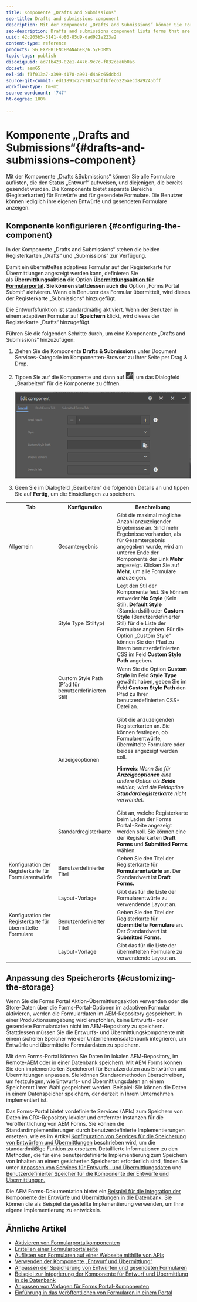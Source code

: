```yaml
---
title: Komponente „Drafts and Submissions“
seo-title: Drafts and submissions component
description: Mit der Komponente „Drafts and Submissions“ können Sie Formulare auflisten, die den Status „Entwurf“ aufweisen, und diejenigen, die bereits gesendet wurden. Sie können die Darstellung und den Stil der Komponente anpassen.
seo-description: Drafts and submissions component lists forms that are in the draft state and are already submitted. You can customize appearance and style of the component.
uuid: 42c205b5-3141-4b80-85d9-dad921e223a2
content-type: reference
products: SG_EXPERIENCEMANAGER/6.5/FORMS
topic-tags: publish
discoiquuid: ad71b423-02e1-4476-9c7c-f832cea6b0a6
docset: aem65
exl-id: f3f013a7-a399-4178-a901-d4a8c65ddbd3
source-git-commit: ed11891c27910154df1bfec6225aecd8a9245bff
workflow-type: tm+mt
source-wordcount: '747'
ht-degree: 100%

---
```


# Komponente „Drafts and Submissions“{#drafts-and-submissions-component}

Mit der Komponente „Drafts &amp;Submissions“ können Sie alle Formulare auflisten, die den Status „Entwurf“ aufweisen, und diejenigen, die bereits gesendet wurden. Die Komponente bietet separate Bereiche (Registerkarten) für Entwürfe und für gesendete Formulare. Die Benutzer können lediglich ihre eigenen Entwürfe und gesendeten Formulare anzeigen.

## Komponente konfigurieren {#configuring-the-component}

In der Komponente „Drafts and Submissions“ stehen die beiden Registerkarten „Drafts“ und „Submissions“ zur Verfügung.

Damit ein übermitteltes adaptives Formular auf der Registerkarte für Übermittlungen angezeigt werden kann, definieren Sie als **Übermittlungsaktion** die Option **[Übermittlungsaktion für Formularportal](../../forms/using/configuring-submit-actions.md). Sie können stattdessen auch die** Option „Forms Portal Submit“ aktivieren. Wenn ein Benutzer das Formular übermittelt, wird dieses der Registerkarte „Submissions“ hinzugefügt.

Die Entwurfsfunktion ist standardmäßig aktiviert. Wenn der Benutzer in einem adaptiven Formular auf **Speichern** klickt, wird dieses der Registerkarte „Drafts“ hinzugefügt.

Führen Sie die folgenden Schritte durch, um eine Komponente „Drafts and Submissions“ hinzuzufügen:

1. Ziehen Sie die Komponente **Drafts &amp; Submissions** unter Document Services-Kategorie im Komponenten-Browser zu Ihrer Seite per Drag &amp; Drop.
1. Tippen Sie auf die Komponente und dann auf ![settings_icon](assets/settings_icon.png), um das Dialogfeld „Bearbeiten“ für die Komponente zu öffnen.

   ![Komponente „Drafts &amp; Submissions“](assets/drafts-submissions-edit.png)

1. Geen Sie im Dialogfeld „Bearbeiten“ die folgenden Details an und tippen Sie auf **Fertig**, um die Einstellungen zu speichern.

<table>
 <tbody>
  <tr>
   <th>Tab</th>
   <th>Konfiguration</th>
   <th>Beschreibung</th>
  </tr>
  <tr>
   <td>Allgemein</td>
   <td>Gesamtergebnis</td>
   <td>Gibt die maximal mögliche Anzahl anzuzeigender Ergebnisse an. Sind mehr Ergebnisse vorhanden, als für Gesamtergebnis angegeben wurde, wird am unteren Ende der Komponente der Link <strong>Mehr</strong> angezeigt. Klicken Sie auf <strong>Mehr</strong>, um alle Formulare anzuzeigen. </td>
  </tr>
  <tr>
   <td> </td>
   <td>Style Type (Stiltyp)</td>
   <td>Legt den Stil der Komponente fest. Sie können entweder <strong>No Style</strong> (Kein Stil), <strong>Default Style</strong> (Standardstil) oder <strong>Custom Style </strong>(Benutzerdefinierter Stil) für die Liste der Formulare angeben. Für die Option „Custom Style“ können Sie den Pfad zu Ihrem benutzerdefinierten CSS im Feld <strong>Custom Style Path</strong> angeben<strong>.</strong></td>
  </tr>
  <tr>
   <td> </td>
   <td>Custom Style Path (Pfad für benutzerdefinierten Stil)</td>
   <td>Wenn Sie die Option <strong>Custom Style</strong> im Feld <strong>Style Type</strong> gewählt haben, geben Sie im Feld <strong>Custom Style Path</strong> den Pfad zu Ihrer benutzerdefinierten CSS-Datei an. </td>
  </tr>
  <tr>
   <td> </td>
   <td>Anzeigeoptionen</td>
   <td><p>Gibt die anzuzeigenden Registerkarten an. Sie können festlegen, ob Formularentwürfe, übermittelte Formulare oder beides angezeigt werden soll. </p> <p><strong>Hinweis</strong>:<em> Wenn Sie für <strong>Anzeigeoptionen</strong> eine andere Option als <strong>Beide</strong> wählen, wird die Feldoption <strong>Standardregisterkarte</strong> nicht verwendet.</em></p> </td>
  </tr>
  <tr>
   <td> </td>
   <td>Standardregisterkarte</td>
   <td>Gibt an, welche Registerkarte beim Laden der Forms Portal-Seite angezeigt werden soll. Sie können eine der Registerkarten <strong>Draft Forms</strong> und <strong>Submitted Forms</strong> wählen.</td>
  </tr>
  <tr>
   <td>Konfiguration der Registerkarte für Formularentwürfe</td>
   <td>Benutzerdefinierter Titel</td>
   <td>Geben Sie den Titel der Registerkarte für <strong>Formularentwürfe</strong> an. Der Standardwert ist <strong>Draft Forms.</strong></td>
  </tr>
  <tr>
   <td> </td>
   <td>Layout-Vorlage</td>
   <td>Gibt das für die Liste der Formularentwürfe zu verwendende Layout an.</td>
  </tr>
  <tr>
   <td>Konfiguration der Registerkarte für übermittelte Formulare</td>
   <td>Benutzerdefinierter Titel </td>
   <td>Geben Sie den Titel der Registerkarte für <strong>übermittelte Formulare</strong> an. Der Standardwert ist <strong>Submitted Forms.</strong></td>
  </tr>
  <tr>
   <td> </td>
   <td>Layout-Vorlage</td>
   <td>Gibt das für die Liste der übermittelten Formulare zu verwendende Layout <strong> </strong>an.  </td>
  </tr>
 </tbody>
</table>

## Anpassung des Speicherorts {#customizing-the-storage}

Wenn Sie die Forms Portal Aktion-Übermittlungsaktion verwenden oder die Store-Daten über die Forms-Portal-Optionen im adaptiven Formular aktivieren, werden die Formulardaten im AEM-Repository gespeichert. In einer Produktionsumgebung wird empfohlen, keine Entwurfs- oder gesendete Formulardaten nicht im AEM-Repository zu speichern. Stattdessen müssen Sie die Entwurfs- und Übermittlungskomponente mit einem sicheren Speicher wie der Unternehmensdatenbank integrieren, um Entwürfe und übermittelte Formulardaten zu speichern.

Mit dem Forms-Portal können Sie Daten im lokalen AEM-Repository, im Remote-AEM oder in einer Datenbank speichern. Mit AEM Forms können Sie den implementierten Speicherort für Benutzerdaten aus Entwürfen und Übermittlungen anpassen. Sie können Standardmethoden überschreiben, um festzulegen, wie Entwurfs- und Übermittlungsdaten an einem Speicherort Ihrer Wahl gespeichert werden. Beispiel: Sie können die Daten in einem Datenspeicher speichern, der derzeit in Ihrem Unternehmen implementiert ist.

Das Forms-Portal bietet vordefinierte Services (APIs) zum Speichern von Daten im CRX-Repository lokaler und entfernter Instanzen für die Veröffentlichung von AEM Forms. Sie können die Standardimplementierungen durch benutzerdefinierte Implementierungen ersetzen, wie es im Artikel [Konfiguration von Services für die Speicherung von Entwürfem und Übermittlungen](/help/forms/using/configuring-draft-submission-storage.md) beschrieben wird, um die standardmäßige Funkion zu ersetzen. Detaillierte Informationen zu den Methoden, die für eine benutzerdefinierte Implementierung zum Speichern von Inhalten an einem gesicherten Speicherort erforderlich sind, finden Sie unter [Anpassen von Services für Entwurfs- und Übermittlungsdaten](/help/forms/using/custom-draft-submission-data-services.md) und [Benutzerdefinierter Speicher für die Komponente der Entwürfe und Übermittlungen.](/help/forms/using/adding-custom-storage-provider-forms.md)

Die AEM Forms-Dokumentation bietet ein [Beispiel für die Integration der Komponente der Entwürfe und Übermittlungen in die Datenbank](integrate-draft-submission-database.md). Sie können die als Beispiel dargestellte Implementierung verwenden, um Ihre eigene Implementierung zu entwickeln.

## Ähnliche Artikel

* [Aktivieren von Formularportalkomponenten](/help/forms/using/enabling-forms-portal-components.md)
* [Erstellen einer Formularportalseite](/help/forms/using/creating-form-portal-page.md)
* [Auflisten von Formularen auf einer Webseite mithilfe von APIs](/help/forms/using/listing-forms-webpage-using-apis.md)
* [Verwenden der Komponente „Entwurf und Übermittlung“](/help/forms/using/draft-submission-component.md)
* [Anpassen der Speicherung von Entwürfen und gesendeten Formularen](/help/forms/using/draft-submission-component.md)
* [Beispiel zur Integrierung der Komponente für Entwurf und Übermittlung in die Datenbank](/help/forms/using/integrate-draft-submission-database.md)
* [Anpassen von Vorlagen für Forms Portal-Komponenten](/help/forms/using/customizing-templates-forms-portal-components.md)
* [Einführung in das Veröffentlichen von Formularen in einem Portal](/help/forms/using/introduction-publishing-forms.md)
